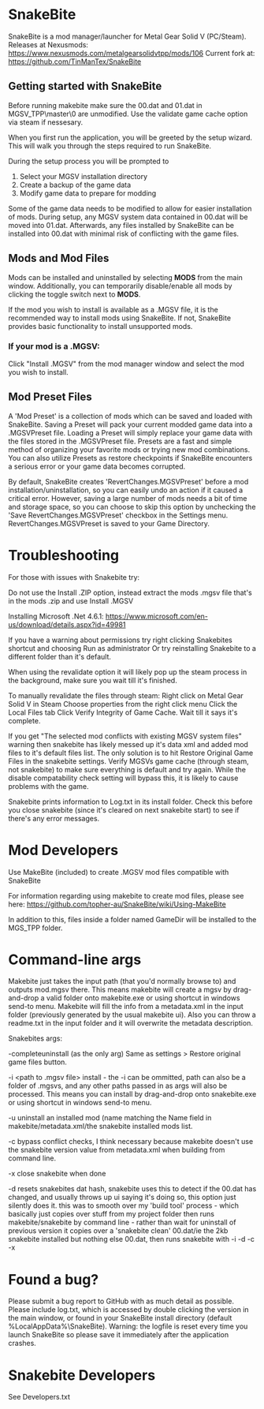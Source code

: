 # SnakeBite
SnakeBite is a mod manager/launcher for Metal Gear Solid V (PC/Steam).
Releases at Nexusmods: https://www.nexusmods.com/metalgearsolidvtpp/mods/106
Current fork at: https://github.com/TinManTex/SnakeBite

## Getting started with SnakeBite
Before running makebite make sure the 00.dat and 01.dat in MGSV_TPP\master\0 are unmodified.
Use the validate game cache option via steam if nessesary.

When you first run the application, you will be greeted by the setup wizard. This will walk you through the steps required to run SnakeBite.

During the setup process you will be prompted to

1. Select your MGSV installation directory
2. Create a backup of the game data
3. Modify game data to prepare for modding
 
Some of the game data needs to be modified to allow for easier installation of mods. During setup, any MGSV system data contained in 00.dat will be moved into 01.dat. Afterwards, any files installed by SnakeBite can be installed into 00.dat with minimal risk of conflicting with the game files.

## Mods and Mod Files
Mods can be installed and uninstalled by selecting **MODS** from the main window. Additionally, you can temporarily disable/enable all mods by clicking the toggle switch next to **MODS**.

If the mod you wish to install is available as a .MGSV file, it is the recommended way to install mods using SnakeBite. If not, SnakeBite provides basic functionality to install unsupported mods.

### If your mod is a **.MGSV**:

Click "Install .MGSV" from the mod manager window and select the mod you wish to install.

## Mod Preset Files
A 'Mod Preset' is a collection of mods which can be saved and loaded with SnakeBite. Saving a Preset will pack your current modded game data into a .MGSVPreset file. Loading a Preset will simply replace your game data with the files stored in the .MGSVPreset file. Presets are a fast and simple method of organizing your favorite mods or trying new mod combinations. You can also utilize Presets as restore checkpoints if SnakeBite encounters a serious error or your game data becomes corrupted. 

By default, SnakeBite creates 'RevertChanges.MGSVPreset' before a mod installation/uninstallation, so you can easily undo an action if it caused a critical error. However, saving a large number of mods needs a bit of time and storage space, so you can choose to skip this option by unchecking the 'Save RevertChanges.MGSVPreset' checkbox in the Settings menu. RevertChanges.MGSVPreset is saved to your Game Directory.

# Troubleshooting
For those with issues with Snakebite try:

Do not use the Install .ZIP option, instead extract the mods .mgsv file that's in the mods .zip and use Install .MGSV

Installing Microsoft .Net 4.6.1:
https://www.microsoft.com/en-us/download/details.aspx?id=49981

If you have a warning about permissions try right clicking Snakebites shortcut and choosing Run as administrator
Or try reinstalling Snakebite to a different folder than it's default.

When using the revalidate option it will likely pop up the steam process in the background, make sure you wait till it's finished.

To manually revalidate the files through steam:
Right click on Metal Gear Solid V in Steam
Choose properties from the right click menu
Click the Local Files tab
Click Verify Integrity of Game Cache.
Wait till it says it's complete.

If you get "The selected mod conflicts with existing MGSV system files" warning then snakebite has likely messed up it's data xml and added mod files to it's default files list.
The only solution is to hit Restore Original Game Files in the snakebite settings. Verify MGSVs game cache (through steam, not snakebite) to make sure everything is default and try again.
While the disable compatability check setting will bypass this, it is likely to cause problems with the game.

Snakebite prints information to Log.txt in its install folder.
Check this before you close snakebite (since it's cleared on next snakebite start) to see if there's any error messages. 

# Mod Developers

Use MakeBite (included) to create .MGSV mod files compatible with SnakeBite

For information regarding using makebite to create mod files, please see here: https://github.com/topher-au/SnakeBite/wiki/Using-MakeBite

In addition to this, files inside a folder named GameDir will be installed to the MGS_TPP folder.

# Command-line args
Makebite just takes the input path (that you'd normally browse to) and outputs mod.mgsv there.
This means makebite will create a mgsv by drag-and-drop a valid folder onto makebite.exe or using shortcut in windows send-to menu.
Makebite will fill the info from a metadata.xml in the input folder (previously generated by the usual makebite ui).
Also you can throw a readme.txt in the input folder and it will overwrite the metadata description.

Snakebites args:

-completeuninstall
(as the only arg)
Same as settings > Restore original game files button.

-i <path to .mgsv file>
install - the -i can be ommitted, path can also be a folder of .mgsvs, and any other paths passed in as args will also be processed.
This means you can install by drag-and-drop onto snakebite.exe or using shortcut in windows send-to menu.

-u <name of mod>
uninstall an installed mod (name matching the Name field in makebite/metadata.xml/the snakebite installed mods list.

-c
bypass conflict checks, I think necessary because makebite doesn't use the snakebite version value from metadata.xml when building from command line.

-x
close snakebite when done

-d
resets snakebites dat hash, snakebite uses this to detect if the 00.dat has changed, and usually throws up ui saying it's doing so, this option just silently does it.
this was to smooth over my 'build tool' process - which basically just copies over stuff from my project folder then runs makebite/snakebite by command line - rather than wait for uninstall of previous version it copies over a 'snakebite clean' 00.dat/ie the 2kb snakebite installed but nothing else 00.dat, then runs snakebite with -i -d -c -x

# Found a bug?

Please submit a bug report to GitHub with as much detail as possible. Please include log.txt, which is accessed by double clicking the version in the main window, or found in your SnakeBite install directory (default %LocalAppData%\SnakeBite). Warning: the logfile is reset every time you launch SnakeBite so please save it immediately after the application crashes.

# Snakebite Developers
See Developers.txt